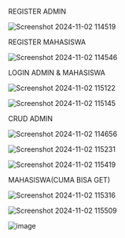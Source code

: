 REGISTER ADMIN

![Screenshot 2024-11-02 114519](https://github.com/user-attachments/assets/d3850c38-95ff-48b6-97a0-1191884e263a)


REGISTER MAHASISWA

![Screenshot 2024-11-02 114546](https://github.com/user-attachments/assets/5434c96d-c261-443d-b2dc-a4f2ad0dc9f9)


LOGIN ADMIN & MAHASISWA

![Screenshot 2024-11-02 115122](https://github.com/user-attachments/assets/01b578be-bb68-461f-a0d4-348ebd6ab0d3)

![Screenshot 2024-11-02 115145](https://github.com/user-attachments/assets/837ac607-771c-44d2-b097-13d7216d2cb3)


CRUD ADMIN

![Screenshot 2024-11-02 114656](https://github.com/user-attachments/assets/dc2cfc94-106d-4bdd-8b15-ebe738f8b82d)


![Screenshot 2024-11-02 115231](https://github.com/user-attachments/assets/3d74cb36-4e53-4518-8eee-375426a9f667)


![Screenshot 2024-11-02 115419](https://github.com/user-attachments/assets/3fee2d1a-347f-49ee-8a2b-998fbe6173c7)


MAHASISWA(CUMA BISA GET)

![Screenshot 2024-11-02 115316](https://github.com/user-attachments/assets/ef322ab8-981e-4d8f-a4d8-fdc84af1307e)


![Screenshot 2024-11-02 115509](https://github.com/user-attachments/assets/add1e033-2fab-45c7-909a-21a82c391635)


![image](https://github.com/user-attachments/assets/ac895439-8aa5-4439-88b0-6b25b63f736f)
